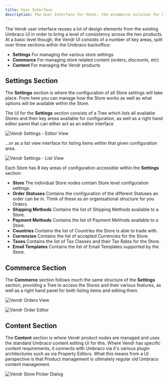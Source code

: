 ```yaml
---
title: User Interface
description: The User Interface for Vendr, the eCommerce solution for Umbraco v8+
---
```


The Vendr user interface reuses a lot of design elements from the existing Umbraco UI in order to bring a level of consistency across the two products. At a basic level though, the Vendr UI consists of a number of key areas, split over  three sections within the Umbraco backoffice: 

* **Settings** For managing the various store settings
* **Commerce** For managing store related content (orders, discounts, etc)
* **Content** For managing the Vendr products

## Settings Section

The **Settings** section is where the configuration of all Store settings will take place. From here you can manage how the Store works as well as what options will be available within the Store.

The UI for the **Settings** section consists of a Tree which lists all available Stores and their key areas available for configuration, as well as a right hand editor panel that can either act as an editor interface 

![Vendr Settings - Editor View](~/assets/images/screenshots/vendr_settings_section_editor_view.png)

...or as a list view interface for listing items within that given configuration area.

![Vendr Settings - List View](~/assets/images/screenshots/vendr_settings_section_list_view.png)

Each Store has 8 key areas of configuration accessible within the **Settings** section:

* **Store** The individual Store nodes contain Store level configuration settings.
* **Order Statuses** Contains the configuration of the different Statuses an order can be in. Think of these as an organisational structure for you Orders.
* **Shipping Methods** Contains the list of Shipping Methods available to a Store.
* **Payment Methods** Contains the list of Payment Methods available to a Store.
* **Countries** Contains the list of Countries the Store is able to trade with.
* **Currencies** Contains the list of accepted Currencies for the Store.
* **Taxes** Contains the list of Tax Classes and their Tax Rates for the Store.
* **Email Templates** Contains the list of Email Templates supported by the Store.

## Commerce Section

The **Commerce** section follows much the same structure of the **Settings** section, providing a Tree to access the Stores and their various features, as well as a right hand panel for both listing items and editing them.

![Vendr Orders View](~/assets/images/screenshots/commerce_orders_view.png)

![Vendr Order Editor](~/assets/images/screenshots/commerce_order_details.png)

## Content Section

The **Content** section is where Vendr product nodes are managed and uses the standard Umbraco content editing UI for this. Where Vendr has specific content requirements, it connects with Umbraco via it's various plugin architectures such as via Property Editors. What this means from a UI perspective is that Product management is ultimately regular old Umbraco content management.

![Vendr Store Picker Dialog](~/assets/images/screenshots/content_store_picker.png)
